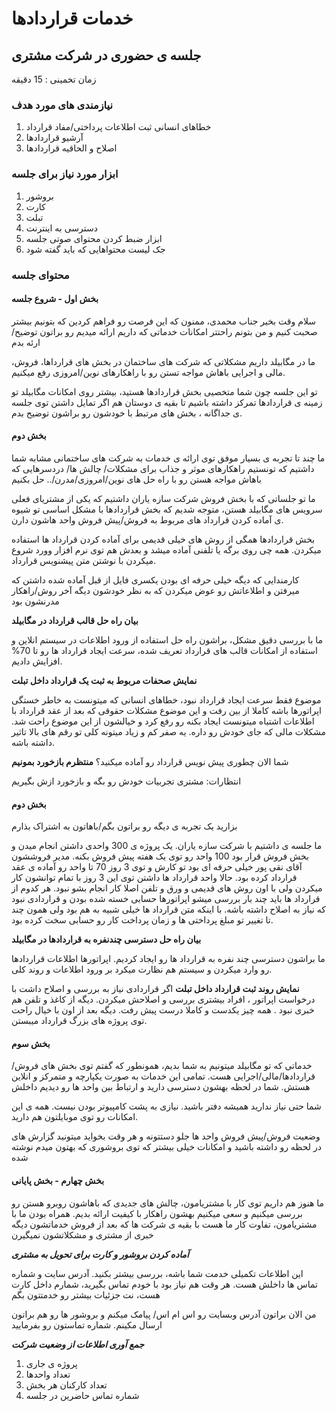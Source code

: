 # خدمات قراردادها

## جلسه ی حضوری در شرکت مشتری

زمان تخمینی : 15 دقیقه

### نیازمندی های مورد هدف

1. خطاهای انسانی ثبت اطلاعات پرداختی/مفاد قرارداد
2. آرشیو قراردادها
3. اصلاح و الحاقیه قراردادها

### ابزار مورد نیاز برای جلسه

1. بروشور
2. کارت
3. تبلت
4. دسترسی به اینترنت
5. ابزار ضبط کردن محتوای صوتی جلسه
6. جک لیست محتواهایی که باید گفته شود

### محتوای جلسه

#### بخش اول - شروع جلسه
سلام وقت بخیر جناب محمدی، ممنون که این فرصت رو فراهم کردین که بتونیم بیشتر صحبت کنیم و من بتونم راحتتر امکانات خدماتی که داریم ارائه میدیم رو براتون توضیح/ارئه بدم

ما در مگابیلد داریم مشکلاتی که شرکت های ساختمان در بخش های  قرارداها، فروش، مالی و اجرایی باهاش مواجه تستن رو با راهکارهای نوین/امروزی رفع میکنیم.

تو این جلسه چون شما متخصیی بخش قراردادها هستید، بیشتر روی امکانات مگابیلد تو زمینه ی قراردادها تمرکز داشته باشیم تا بقیه ی دوستان هم اگر تمایل داشتن توی جلسه ی جداگانه ، بخش های مرتبط با خودشون رو براشون توضیح بدم.

#### بخش دوم

ما چند تا تجربه ی بسیار موفق توی ارائه ی خدمات به شرکت های ساختمانی مشابه شما داشتیم که تونستیم راهکارهای موثر و جذاب برای  مشکلات/ چالش ها/ دردسرهایی که باهاش مواجه هستن رو با راه حل های نوین/امروزی/مدرن/.. حل بکنیم

ما تو جلساتی که با بخش فروش شرکت سازه یاران داشتیم که یکی از مشتریای فعلی سرویس های مگابیلد هستن، متوجه شدیم که بخش قراردادها با مشکل اساسی تو شیوه ی آماده کردن قرارداد های مربوط به فروش/پیش فروش واحد هاشون دارن.

بخش قراردادها همگی از روش های خیلی قدیمی برای آماده کردن قرارداد ها استفاده میکردن. همه چی روی برگه یا تلفنی آماده میشد و بعدش هم توی نرم افزار وورد شروع میکردن با نوشتن متن پیشنویس قرارداد.

کارمندایی که دیگه خیلی حرفه ای بودن یکسری فایل از قبل آماده شده داشتن که میرفتن و اطلاعاتش رو عوض میکردن که به نظر خودشون دیگه آخر روش/راهکار مدرنشون بود

**بیان راه حل قالب قرارداد در مگابیلد**

ما با بررسی دقیق مشکل، براشون راه حل استفاده از ورود اطلاعات در سیستم انلاین و استفاده از امکانات قالب های قرارداد تعریف شده، سرعت ایجاد قرارداد ها رو تا 70% افزایش دادیم.

**نمایش صحفات مربوط به ثبت یک قرارداد داخل تبلت**

موضوع فقط سرعت ایجاد قرارداد نبود، خطاهای انسانی که میتونست به خاطر خستگی اپراتورها باشه کاملا از بین رفت و این موضوع مشکلات حقوقی که بعد از عقد قرارداد با اطلاعات اشتباه میتونست ایجاد بکنه رو رفع کرد و خیالشون از این موضوع راحت شد. مشکلات مالی که جای خودش رو داره. یه صفر کم و زیاد میتونه کلی تو رقم های بالا تاثیر داشته باشه.


شما الان چطوری پیش نویس قرارداد رو آماده میکنید؟
**منتظرم بازخورد بمونیم**

انتظارات: مشتری تجربیات خودش رو بگه و بازخورد ازش بگیریم 


#### بخش دوم

بزارید یک تجربه ی دیگه رو براتون بگم/باهاتون به اشتراک بذارم


ما جلسه ی داشتیم با شرکت سازه یاران. یک پروژه ی 300 واحدی داشتن انجام میدن و بخش فروش قرار بود 100 واحد رو توی یک هفته پیش فروش بکنه. مدیر فروششون آقای نقی پور خیلی حرفه ای بود تو کارش و توی 3 روز 70 تا واحد رو آماده ی عقد قرارداد کرده بود. حالا واحد قرارداد ها داشتن توی این 3 روز با تمام توانشون کار میکردن ولی با اون روش های قدیمی و ورق و تلفن اصلا کار انجام بشو نبود. هر کدوم از قرارداد ها باید چند بار بررسی میشو اپراتورها حسابی خسته شده بودن و قراردادی نبود که نیاز به اصلاح داشته باشه. با اینکه متن قرارداد ها خیلی شبیه به هم بود ولی همون چند تا تغییر تو مبلغ پرداختی ها و زمان پرداخت کار رو حسابی سخت کرده بود.

**بیان راه حل دسترسی چندنفره به قراردادها در مگابیلد**

ما براشون دسترسی چند نفره به قرارداد ها رو ایجاد کردیم. اپراتورها اطلاعات قراردادها رو وارد میکردن و سیستم هم نظارت میکرد بر ورود اطلاعات و روند کلی.

**نمایش روند ثبت قرارداد داخل تبلت**
 اگر قراردادی نیاز به بررسی و اصلاح داشت با درخواست اپراتور ، افراد بیشتری بررسی و اصلاحش میکردن. دیگه از کاغذ و تلفن هم خبری نبود . همه چیز یکدست و کاملا درست پیش رفت. دیگه بعد از اون با خیال راحت توی پروژه های بزرگ قرارداد میبستن.

 #### بخش سوم

خدماتی که تو مگابیلد میتونیم به شما بدیم، همونطور که گفتم توی بخش های فروش/قراردادها/مالی/اجرایی هست. تمامی این خدمات به صورت یکپارچه و متمرکز و انلاین هستش. شما در لحظه بهشون دسترسی دارید و ارتباط بین واحد ها رو دیدیم داخلش

شما حتی نیاز ندارید همیشه دفتر باشید. نیازی به پشت کامپیوتر بودن نیست. همه ی این امکانات رو توی موبایلتون هم دارید.

وضعیت فروش/پیش فروش واحد ها جلو دستتونه و هر وقت بخواید میتونید گزارش های در لحظه رو داشته باشید و امکانات خیلی بیشتر که توی بروشوری که بهتون میدم نوشته شده

#### بخش چهارم - بخش پایانی

ما هنوز هم داریم توی کار با مشتریامون، چالش های جدیدی که باهاشون روبرو هستن رو بررسی میکنیم و سعی میکنیم بهشون راهکار با کیفیت ارائه بدیم. همراه بودن ما با مشتریامون، تفاوت کار ما هست با بقیه ی شرکت ها که بعد از فروش خدماتشون دیگه خبری از مشتری و مشکلاتشون نمیگیرن

***آماده کردن بروشور و کارت برای تحویل به مشتری***

این اطلاعات تکمیلی خدمت شما باشه، بررسی بیشتر بکنید. آدرس سایت و شماره تماس ها داخلش هست. هر وقت هم نیاز بود با خودم تماس بگیرید، شمارم داخل کارت هست، نت جزئیات بیشتر رو خدمتتون بگم

من الان براتون آدرس وبسایت رو اس ام اس/ پیامک میکنم و بروشور ها رو هم براتون ارسال مکینم. شماره تماستون رو بفرمایید



***جمع آوری اطلاعات از وضعیت شرکت***
1. پروژه ی جاری
2. تعداد واحدها
3. تعداد کارکنان هر بخش
4. شماره تماس حاضرین در جلسه
